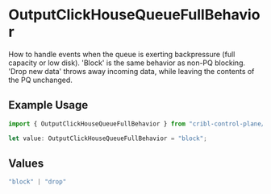 # OutputClickHouseQueueFullBehavior

How to handle events when the queue is exerting backpressure (full capacity or low disk). 'Block' is the same behavior as non-PQ blocking. 'Drop new data' throws away incoming data, while leaving the contents of the PQ unchanged.

## Example Usage

```typescript
import { OutputClickHouseQueueFullBehavior } from "cribl-control-plane/models";

let value: OutputClickHouseQueueFullBehavior = "block";
```

## Values

```typescript
"block" | "drop"
```